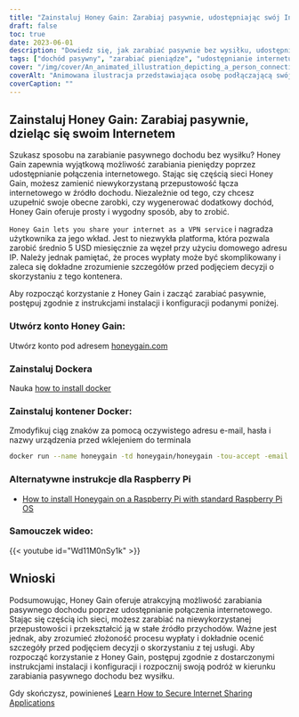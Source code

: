 ```yaml
---
title: "Zainstaluj Honey Gain: Zarabiaj pasywnie, udostępniając swój Internet"
draft: false
toc: true
date: 2023-06-01
description: "Dowiedz się, jak zarabiać pasywnie bez wysiłku, udostępniając swoje połączenie internetowe za pośrednictwem Honey Gain, platformy, która nagradza Cię za Twój wkład."
tags: ["dochód pasywny", "zarabiać pieniądze", "udostępnianie internetu", "Honey Gain", "Usługa VPN", "mieszkaniowy adres IP", "proces wypłaty", "generowanie dochodu", "dodatek do zarobków", "uwolniony potencjał", "wkład sieci", "gospodarka cyfrowa", "monetyzacja internetu", "dodatkowy dochód", "internet domowy", "zdobywanie nagród", "łatwe pieniądze", "Korzystanie z Internetu", "niewykorzystana przepustowość", "strumień dochodów", "side hustle", "niezależność finansowa", "praca w domu", "zarabianie online", "możliwość zarabiania pieniędzy", "Zarobki pasywne", "udostępnianie cyfrowe", "sieć peer-to-peer", "dochód oparty na technologii", "strategia monetyzacji"]
cover: "/img/cover/An_animated_illustration_depicting_a_person_connecting_their_internet.png"
coverAlt: "Animowana ilustracja przedstawiająca osobę podłączającą swój router internetowy do stosu pieniędzy, symbolizująca zarabianie pieniędzy poprzez dzielenie się Internetem z Honey Gain."
coverCaption: ""
---
```


## Zainstaluj Honey Gain: Zarabiaj pasywnie, dzieląc się swoim Internetem

Szukasz sposobu na zarabianie pasywnego dochodu bez wysiłku? Honey Gain zapewnia wyjątkową możliwość zarabiania pieniędzy poprzez udostępnianie połączenia internetowego. Stając się częścią sieci Honey Gain, możesz zamienić niewykorzystaną przepustowość łącza internetowego w źródło dochodu. Niezależnie od tego, czy chcesz uzupełnić swoje obecne zarobki, czy wygenerować dodatkowy dochód, Honey Gain oferuje prosty i wygodny sposób, aby to zrobić.

`Honey Gain lets you share your internet as a VPN service` i nagradza użytkownika za jego wkład. Jest to niezwykła platforma, która pozwala zarobić średnio 5 USD miesięcznie za węzeł przy użyciu domowego adresu IP. Należy jednak pamiętać, że proces wypłaty może być skomplikowany i zaleca się dokładne zrozumienie szczegółów przed podjęciem decyzji o skorzystaniu z tego kontenera.

Aby rozpocząć korzystanie z Honey Gain i zacząć zarabiać pasywnie, postępuj zgodnie z instrukcjami instalacji i konfiguracji podanymi poniżej.

### Utwórz konto Honey Gain:
Utwórz konto pod adresem [honeygain.com](https://r.honeygain.me/HONEY9149D)

### Zainstaluj Dockera

Nauka [how to install docker](https://simeononsecurity.ch/other/creating-profitable-low-powered-crypto-miners/#installing-docker)

### Zainstaluj kontener Docker:
Zmodyfikuj ciąg znaków za pomocą oczywistego adresu e-mail, hasła i nazwy urządzenia przed wklejeniem do terminala
```bash
docker run --name honeygain -td honeygain/honeygain -tou-accept -email ACCOUNT_EMAIL -pass ACCOUNT_PASSWORD -device DEVICE_NAME
```
### Alternatywne instrukcje dla Raspberry Pi
- [How to install Honeygain on a Raspberry Pi with standard Raspberry Pi OS](https://www.reddit.com/r/Honeygain/comments/tj8vfa/how_to_install_honeygain_on_a_raspberry_pi_with/)

### Samouczek wideo:

{{< youtube id="Wd11M0nSy1k" >}}


## Wnioski

Podsumowując, Honey Gain oferuje atrakcyjną możliwość zarabiania pasywnego dochodu poprzez udostępnianie połączenia internetowego. Stając się częścią ich sieci, możesz zarabiać na niewykorzystanej przepustowości i przekształcić ją w stałe źródło przychodów. Ważne jest jednak, aby zrozumieć złożoność procesu wypłaty i dokładnie ocenić szczegóły przed podjęciem decyzji o skorzystaniu z tej usługi. Aby rozpocząć korzystanie z Honey Gain, postępuj zgodnie z dostarczonymi instrukcjami instalacji i konfiguracji i rozpocznij swoją podróż w kierunku zarabiania pasywnego dochodu bez wysiłku.

Gdy skończysz, powinieneś [Learn How to Secure Internet Sharing Applications](https://simeononsecurity.ch/other/how-to-secure-internet-sharing-applications/)

